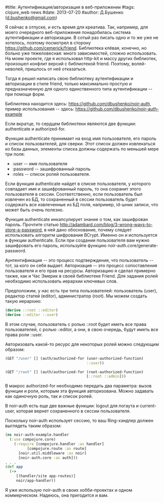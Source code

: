 #title: Аутентификация/авторизация в веб-приложении
#tags: clojure_web news
#date: 2013-07-20
#author: Д.Бушенко (d.bushenko@gmail.com)

Я сейчас в отпуске, и есть время для креатива. Так, например, для моего очередного веб-приложения понадобилась система аутентификации и авторизации. В сотый раз писать одно и то же уже не хотелось, поэтому посмотрел в сторону https://github.com/cemerick/friend. Библиотека клёвая, конечно, но больно уже тяжеловесная: много зависимостей, сложно использовать. На моем проекте, где я использовал http-kit и массу других библиотек, произошел конфлит версий с библиотекой friend. Поэтому, волей-неволей, пришлось от неё отказаться.

Тогда я решил написать свою библиотеку аутентификации и авторизации в стиле friend, только максимально простую и предназначенную для одного единственного типа аутентификации -- при помощи форм.

Библиотека находится здесь: https://github.com/dbushenko/noir-auth, пример использования -- здесь: https://github.com/dbushenko/noir-auth-example

Если вкратце, то сердцем библиотеки являются две функции: authenticate и authorized-for.

Функция authenticate принимает на вход имя пользователя, его пароль и список пользователей, для сверки. Этот список должен извлекаться из базы данных, элементы списка должны содержать по меньшей мере три поля:

* :user -- имя пользователя
* :password -- зашифрованный пароль
* :roles -- список ролей пользователя.

Если функция authenticate найдет в списке пользователя, у которого совпадает имя и зашифрованный пароль, то она сохранит этого пользователя в сессии. Соответственно, если пользователь был извлечен из БД, то сохраненный в сессии пользователь будет содержать все извлеченные из БД поля, например, id-шник записи, что может быть очень полезно.

Функция authenticate инкапсулирует знание о том, как зашифрован пароль. Прочтите статью http://adambard.com/blog/3-wrong-ways-to-store-a-password, в ней дано обоснование, почему следует использовать алгоритм шифрования BCrypt. Именно он и используется в функции authenticate. Если при создании пользователя вам нужно зашифровать его пароль, используйте функцию noir-auth.core/generate-password.

Аунтентификация -- это процесс подтверждения, что пользователь -- тот, за кого он себя выдает. Авторизация -- это процесс сопоставления пользователя и его прав на ресурсы. Авторизацию я сделал примерно также, как и Час Эмерик в своей библиотеке Friend. Для задания ролей необходимо использовать иерархии ключевых слов.

Предположим, у нас есть три типа пользователей: пользователь (user), редактор статей (editor), администратор (root). Мы можем создать такую иерархию:

```clojure
(derive ::root ::editor)
(derive ::editor ::user)
```

В этом случае, пользователь с ролью ::root будет иметь все права пользователей, с ролью ::editor, а они, в свою очередь, будут иметь все права роли ::user.

Авторизовать какой-то ресурс для некоторых ролей можно следующим образом:

```clojure
(GET "/user" [] (auth/authorized-for (user-authorized-function)
                                     ::user))

(GET "/root" [] (auth/authorized-for (root-authorized-function)
                                     [::root ::admin]))
```

В макрос authorized-for необходимо передать два параметра: вызов функции и роли, которым эта функция авторизована. Можно задавать как одиночную роль, так и список ролей.

В noir-auth есть еще две важные функции: logout для логаута и current-user, которая вернет сохраненного в сессии пользователя.

Поскольку noir-auth использует сессию, то ваш Ring-хэндлер должен выглядеть таким образом:

```clojure
(ns noir-auth-example.handler
  (:use compojure.core)
    (:require [compojure.handler :as handler]
          [compojure.route :as route]
      [noir.util.middleware :as noir]
      [noir-auth.core :as auth]))
. . .
(def app
  (->
     [(handler/site app-routes)]
     noir/app-handler))
```

Я уже использую noir-auth в своих хобби-проектах и одном коммерческом. Надеюсь, она пригодится и вам.